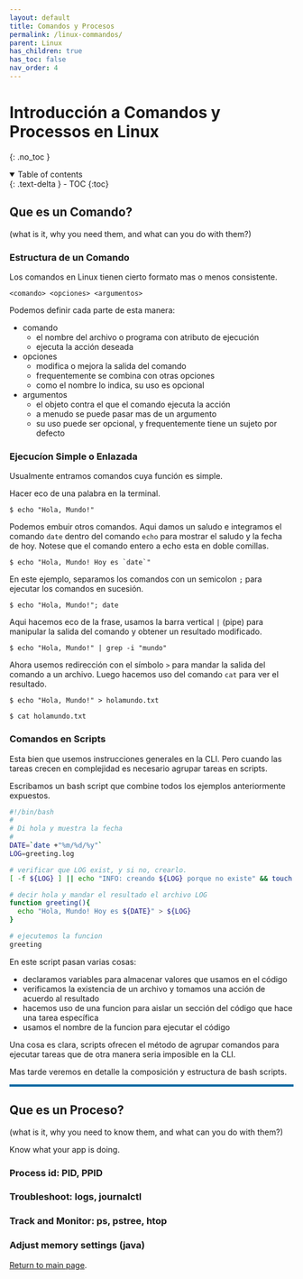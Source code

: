 ```yaml
---
layout: default
title: Comandos y Procesos
permalink: /linux-commandos/
parent: Linux
has_children: true
has_toc: false
nav_order: 4
---
```


# Introducción a Comandos y Processos en Linux
{: .no_toc }

<details open markdown="block">
  <summary>
    Table of contents
  </summary>
  {: .text-delta }
- TOC
{:toc}
</details>

## Que es un Comando?

(what is it, why you need them, and what can you do with them?)
### Estructura de un Comando

Los comandos en Linux tienen cierto formato mas o menos consistente.
```
<comando> <opciones> <argumentos>
```
Podemos definir cada parte de esta manera:
* comando
  * el nombre del archivo o programa con atributo de ejecución
  * ejecuta la acción deseada
* opciones
  * modifica o mejora la salida del comando
  * frequentemente se combina con otras opciones
  * como el nombre lo indica, su uso es opcional
* argumentos
  * el objeto contra el que el comando ejecuta la acción
  * a menudo se puede pasar mas de un argumento
  * su uso puede ser opcional, y frequentemente tiene un sujeto por defecto

### Ejecucíon Simple o Enlazada

Usualmente entramos comandos cuya función es simple.

Hacer eco de una palabra en la terminal.
```
$ echo "Hola, Mundo!"
```
Podemos embuir otros comandos. Aqui damos un saludo e integramos el comando `date` dentro del comando `echo` para mostrar el saludo y la fecha de hoy. Notese que el comando entero a echo esta en doble comillas.
```
$ echo "Hola, Mundo! Hoy es `date`"
```
En este ejemplo, separamos los comandos con un semicolon `;` para ejecutar los comandos en sucesión.
```
$ echo "Hola, Mundo!"; date
```
Aqui hacemos eco de la frase, usamos la barra vertical `|` (pipe) para manipular la salida del comando y obtener un resultado modificado.
```
$ echo "Hola, Mundo!" | grep -i "mundo"
```
Ahora usemos redirección con el símbolo `>` para mandar la salida del comando a un archivo. Luego hacemos uso del comando `cat` para ver el resultado.
```
$ echo "Hola, Mundo!" > holamundo.txt

$ cat holamundo.txt
```

### Comandos en Scripts

Esta bien que usemos instrucciones generales en la CLI. Pero cuando las tareas crecen en complejidad es necesario agrupar tareas en scripts. 
 
Escribamos un bash script que combine todos los ejemplos anteriormente expuestos.
```bash
#!/bin/bash
#
# Di hola y muestra la fecha
#
DATE=`date +"%m/%d/%y"`
LOG=greeting.log

# verificar que LOG exist, y si no, crearlo.
[ -f ${LOG} ] || echo "INFO: creando ${LOG} porque no existe" && touch ${LOG}

# decir hola y mandar el resultado el archivo LOG
function greeting(){
  echo "Hola, Mundo! Hoy es ${DATE}" > ${LOG}
} 

# ejecutemos la funcion
greeting
```
En este script pasan varias cosas:
- declaramos variables para almacenar valores que usamos en el código
- verificamos la existencia de un archivo y tomamos una acción de acuerdo al resultado
- hacemos uso de una funcion para aislar un sección del código que hace una tarea específica
- usamos el nombre de la funcion para ejecutar el código

Una cosa es clara, scripts ofrecen el método de agrupar comandos para ejecutar tareas que de otra manera seria imposible en la CLI.

Mas tarde veremos en detalle la composición y estructura de bash scripts.

<hr style=" border: 0; width: 100%; color:#0369a3; background-color:#0369a3; height: 4px;"/>

## Que es un Proceso?

(what is it, why you need to know them, and what can you do with them?)

Know what your app is doing.
### Process id: PID, PPID

### Troubleshoot: logs, journalctl

### Track and Monitor: ps, pstree, htop
### Adjust memory settings (java)

[Return to main page]({{site.baseurl}}/).